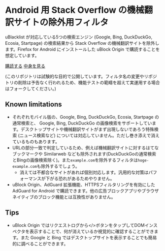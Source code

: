 # Android 用 Stack Overflow の機械翻訳サイトの除外用フィルタ

uBlacklist が対応している5つの検索エンジン (Google, Bing, DuckDuckGo, Ecosia, Startpage) の検索結果から Stack Overflow の機械翻訳サイトを除外します。Firefox for Android にインストールした uBlock Origin で購読することを想定しています。

[購読する](https://subscribe.adblockplus.org?location=https%3A%2F%2Fraw.githubusercontent.com%2Farosh%2Fublacklist-stackoverflow-translation%2Fmaster%2Fcontrib%2Fublock%2FuBlockOrigin.txt&title=uBlacklist%20Stack%20Overflow%20Translation) [中身を見る](https://raw.githubusercontent.com/arosh/ublacklist-stackoverflow-translation/master/contrib/ublock/uBlockOrigin.txt)

(このリポジトリは試験的な目的で公開しています。フィルタ名の変更やリポジトリの削除は予告なく行われるため、機能テストの範疇を超えて実運用する場合はフォークしてください。)

## Known limitations

- それぞれモバイル版の、Google, Bing, DuckDuckGo, Ecosia, Startpage の通常検索と、 Google, Bing, DuckDuckGo の画像検索をサポートしています。デスクトップサイトや機械翻訳サイトがまず出現しないであろう特殊検索 (ニュース検索など) については対応していません。ただし巻き添えで消えているものもあります。
- URLの部分一致で判定しているため、例えば機械翻訳サイトに対するはてなブックマークや Similarweb なども除外されます(DuckDuckGoの通常検索とBingの画像検索除く)。また`example.com`を除外するフィルタは`hoge-example.com`も除外するでしょう。
    - 消えては不都合なサイトがあれば個別対応します。汎用的な対策はパフォーマンスが下がる恐れがあるためやりません。
- uBlock Origin、AdGuard 拡張機能、HTTPSフィルタリングを有効にした AdGuard for Android で購読できます。他の広告ブロックアプリやブラウザネイティブのブロック機能とは互換性がありません。

## Tips

- uBlock Origin ではリクエストログから</>ボタンをタップしてDOMインスペクタを表示することで、何が消えているか視覚的に確認することができます。また Google と Bing ではデスクトップサイトを表示することでも簡易的に調べることができます。
